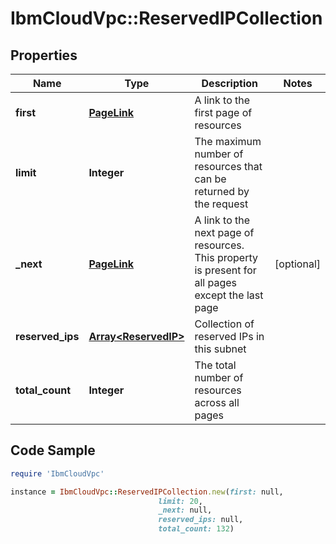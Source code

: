 # IbmCloudVpc::ReservedIPCollection

## Properties

Name | Type | Description | Notes
------------ | ------------- | ------------- | -------------
**first** | [**PageLink**](PageLink.md) | A link to the first page of resources | 
**limit** | **Integer** | The maximum number of resources that can be returned by the request | 
**_next** | [**PageLink**](PageLink.md) | A link to the next page of resources. This property is present for all pages except the last page | [optional] 
**reserved_ips** | [**Array&lt;ReservedIP&gt;**](ReservedIP.md) | Collection of reserved IPs in this subnet | 
**total_count** | **Integer** | The total number of resources across all pages | 

## Code Sample

```ruby
require 'IbmCloudVpc'

instance = IbmCloudVpc::ReservedIPCollection.new(first: null,
                                 limit: 20,
                                 _next: null,
                                 reserved_ips: null,
                                 total_count: 132)
```


